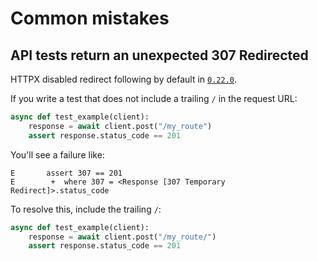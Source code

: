 # Common mistakes

## API tests return an unexpected 307 Redirected

HTTPX disabled redirect following by default in [`0.22.0`](https://github.com/encode/httpx/blob/master/CHANGELOG.md#0200-13th-october-2021).

If you write a test that does not include a trailing `/` in the request URL:

```python
async def test_example(client):
    response = await client.post("/my_route")
    assert response.status_code == 201
```

You'll see a failure like:

```
E       assert 307 == 201
E        +  where 307 = <Response [307 Temporary Redirect]>.status_code
```

To resolve this, include the trailing `/`:

```python
async def test_example(client):
    response = await client.post("/my_route/")
    assert response.status_code == 201
```
